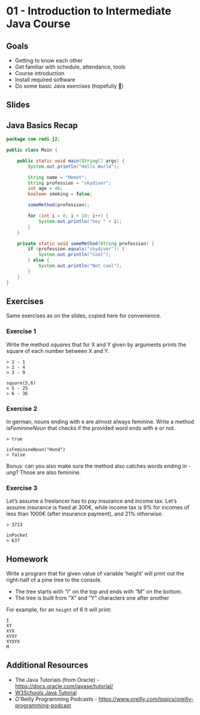 # 01 - Introduction to Intermediate Java Course

<Teacher name="Michele"></Teacher>

## Goals

- Getting to know each other
- Get familiar with schedule, attendance, tools
- Course introduction
- Install required software
- Do some basic Java exercises (hopefully 🤩)


## Slides

<GoogleSlides src="https://docs.google.com/presentation/d/1pYFYnzWbZIh74X8k15qF4ij01lKnsZJfGyYI5V0ZpDs/embed?start=false&loop=false&delayms=3000&slide=id.gcb9a0b074_1_0"></GoogleSlides>

## Java Basics Recap

```java
package com.redi.j2;

public class Main {

    public static void main(String[] args) {
        System.out.println("Hello World");

        String name = "Memet";
        String profession = "skydiver";
        int age = 40;
        boolean smoking = false;

        someMethod(profession);

        for (int i = 0; i < 10; i++) {
            System.out.println("hey " + i);
        }
    }

    private static void someMethod(String profession) {
        if (profession.equals("skydiver")) {
            System.out.println("Cool");
        } else {
            System.out.println("Not cool");
        }
    }
}
```

## Exercises

Same exercises as on the slides, copied here for convenience.

### Exercise 1

Write the method _squares_ that for X and Y given by arguments prints the square of each number between X and Y.

```square(1,3)
> 1 - 1
> 2 - 4
> 3 - 9

square(5,6)
> 5 - 25
> 6 - 36
```

### Exercise 2

In german, nouns ending with e are almost always feminine. Write a method _isFeminineNoun_ that checks if the provided word ends with e or not.


```isFeminineNoun("Katze")
> true

isFeminineNoun("Hund")
> false
```

Bonus: can you also make sure the method also catches words ending in _-ung_? Those are also feminine.

### Exercise 3

Let’s assume a freelancer has to pay insurance and income tax. Let’s assume insurance is fixed at 300€, while income tax is 9% for incomes of less than 1000€ (after insurance payment), and 21% otherwise.

``` inPocket(5000)
> 3713

inPocket
> 637
```


## Homework

Write a program that for given value of variable ‘height’ will print out the right-half of a pine tree to the console.

- The tree starts with “I” on the top and ends with “M” on the bottom. 
- The tree is built from “X” and “Y” characters one after another

For example, for an `height` of 6 it will print:

```
I
XY
XYX
XYXY
XYXYX
M
```

## Additional Resources

- The Java Tutorials (from Oracle) - https://docs.oracle.com/javase/tutorial/
- [W3Schools Java Tutorial](https://www.w3schools.com/java/)
- O'Reilly Programming Podcasts - https://www.oreilly.com/topics/oreilly-programming-podcast
